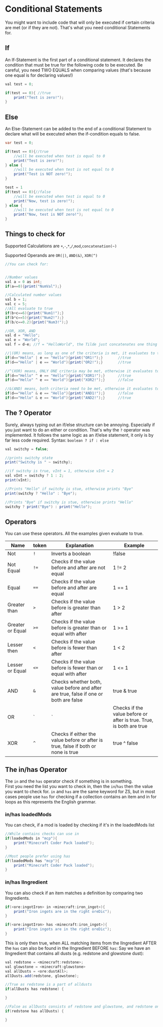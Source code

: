 # Conditional Statements

You might want to include code that will only be executed if certain criteria are met (or if they are not).
That's what you need conditional Statements for.

## If

An If-Statement is the first part of a conditional statement. It declares the condition that must be true for the following code to be executed.
Be careful, you need TWO EQUALS when comparing values (that's because one equal is for declaring values!)

```Java
val test = 0;

if(test == 0){ //true
	print("Test is zero!");
}
```

## Else

An Else-Statement can be added to the end of a conditional Statement to declare what will be executed when the if-condition equals to false.

```Java
var test = 0;

if(test == 0){//true
	//will be executed when test is equal to 0
	print("Test is zero!");
} else {
	//will be executed when test is not equal to 0
	print("Test is NOT zero!");
}

test = 1
if(test == 0){//false
	//will be executed when test is equal to 0
	print("Now, test is zero!");
} else {
	//will be executed when test is not equal to 0
	print("Now, test is NOT zero!");
}

```

## Things to check for
Supported Calculations are `+`,`-`,`*`,`/`,`mod`,`concatenation(~)`

Supported Operands are `OR(|)`, `AND(&)`, `XOR(^)`

```Java
//You can check for:


//Number values
val a = 0 as int;
if(a==0){print("NumVal");}

//Calculated number values
val b = 1;
val c = 5;
//All evaluate to true
if(b+c==6){print("Num1!");}
if(b*c==5){print("Num2!");}
if(b/c==0.2){print("Num3!");}

//OR, XOR, AND
val d = "Hello";
val e = "World";
val f = d~e; //f = "HelloWorld", the Tilde just concatenates one thing to another

//|(OR) means, as long as one of the criteria is met, it evaluates to true
if(d=="Hello" | e == "Hello"){print("OR1!");}		//true
if(d=="Hello" | e == "World"){print("OR2!");}		//true

//^(XOR) means, ONLY ONE criteria may be met, otherwise it evaluates to false
if(d=="Hello" ^ e == "Hello"){print("XOR1!");}		//true
if(d=="Hello" ^ e == "World"){print("XOR2!");}		//false

//&(AND) means, both criteria need to be met, otherwise it evaluates to false
if(d=="Hello" & e == "Hello"){print("AND1!");}		//false
if(d=="Hello" & e == "World"){print("AND2!");}		//true
```

## The ? Operator
Surely, always typing out an if/else structure can be annoying. Especially if you just want to do an either or condition.
That's why the `?` operator was implemented.
It follows the same logic as an if/else statement, it only is by far less code required.
Syntax: `boolean ? if : else`

```Java
val switchy = false;

//prints switchy state
print("Switchy is " ~ switchy);

//if switchy is true, vInt = 1, otherwise vInt = 2
val vInt = switchy ? 1 : 2;
print(vInt);

//Prints "Hello" if switchy is stue, otherwise prints "Bye"
print(switchy ? "Hello" : "Bye");

//Prints "Bye" if switchy is stue, otherwise prints "Hello"
switchy ? print("Bye") : print("Hello");

```

## Operators

You can use these operators.
All the examples given evaluate to true.


| Name              | token        | Explanation                                                                               | Example            |
|-------------------|--------------|-------------------------------------------------------------------------------------------|--------------------|
| Not               | `!`          | Inverts a boolean                                                                         | !false             |
| Not Equal         | `!=`         | Checks if the value before and after are not equal                                        | 1 != 2             |
| Equal             | `==`         | Checks if the value before and after are equal                                            | 1 == 1             |
| Greater than      | `>`          | Checks if the value before is greater than after                                          | 1 > 2              |
| Greater or Equal  | `>=`         | Checks if the value before is greater than or equal with after                            | 1 >= 1             |
| Lesser then       | `<`          | Checks if the value before is fewer than after                                            | 1 < 2              |
| Lesser or Equal   | `<=`         | Checks if the value before is fewer than or equal with after                              | 1 <= 1             |
| AND               | `&`          | Checks whether both, value before and after are true, false if one or both are false      | true & true        |
| OR                | `|`          | Checks if the value before or after is true. True, is both are true                       | true | true        |
| XOR               | `^`          | Checks if either the value before or after is true, false if both or none is true         | true ^ false       |


## The in/has Operator

The `in` and the `has` operator check if something is in something.  
First you need the list you want to check in, then the `in`/`has` then the value you want to check for.
`in` and `has` are the same keyword for ZS, but in most cases people use `has` for checking if a collection contains an item and in for loops as this represents the English grammar.

### in/has loadedMods

You can check, if a mod is loaded by checking if it's in the loadedMods list

```Java
//While contains checks can use in
if(loadedMods in "mcp"){
	print("Minecraft Coder Pack loaded");
}

//Most people prefer using has
if(loadedMods has "mcp"){
	print("Minecraft Coder Pack loaded");
}
```

### in/has IIngredient

You can also check if an item matches a definition by comparing two IIngredients.

```Java
if(<ore:ingotIron> in <minecraft:iron_ingot>){
	print("Iron ingots are in the right oreDic");
}

if(<ore:ingotIron> has <minecraft:iron_ingot>){
	print("Iron ingots are in the right oreDic");
}
```

This is only then true, when ALL matching items from the IIngredient AFTER the `has` can also be found in the IIngredient BEFORE `has`:
Say we have an IIngredient that contains all dusts (e.g. redstone and glowstone dust):
```java
val redstone = <minecraft:redstone>;
val glowstone = <minecraft:glowstone>
val allDusts = <ore:dustAll>;
allDusts.add(redstone, glowstone);

//True as redstone is a part of alldusts
if(allDusts has redstone) {

}

//False as allDusts consists of redstone and glowstone, and redstone only consists of redstone.
if(redstone has allDusts) {

}
```